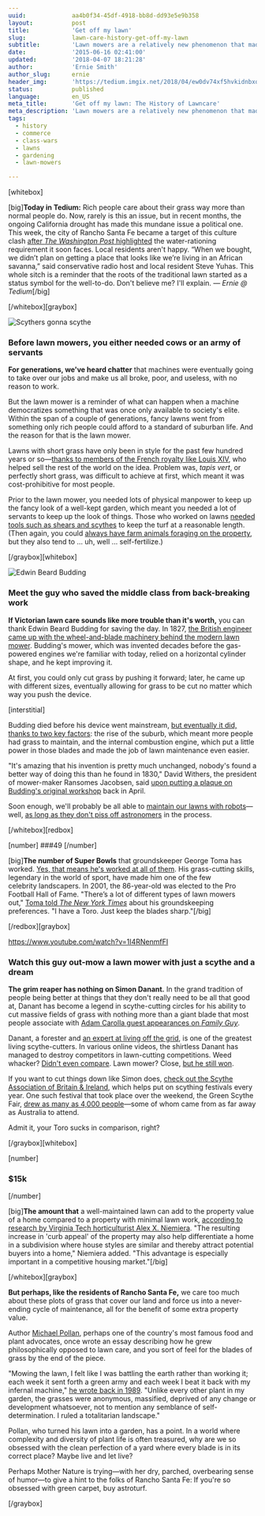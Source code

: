 ```yaml
---
uuid:             aa4b0f34-45df-4918-bb8d-dd93e5e9b358
layout:           post
title:            'Get off my lawn'
slug:             lawn-care-history-get-off-my-lawn
subtitle:         'Lawn mowers are a relatively new phenomenon that made grass-cutting something the average person could do. Before that, it was a game for the elites.'
date:             '2015-06-16 02:41:00'
updated:          '2018-04-07 18:21:28'
author:           'Ernie Smith'
author_slug:      ernie
header_img:       'https://tedium.imgix.net/2018/04/ew0dv74xf5hvkidnbxqm--1-.gif'
status:           published
language:         en_US
meta_title:       'Get off my lawn: The History of Lawncare'
meta_description: 'Lawn mowers are a relatively new phenomenon that made grass-cutting something the average person could do. Before that, it was a game for the elites.'
tags:
  - history
  - commerce
  - class-wars
  - lawns
  - gardening
  - lawn-mowers

---
```


[whitebox]

[big]**Today in Tedium:** Rich people care about their grass way more than normal people do. Now, rarely is this an issue, but in recent months, the ongoing California drought has made this mundane issue a political one. This week, the city of Rancho Santa Fe became a target of this culture clash [after _The Washington Post_ highlighted](http://www.washingtonpost.com/national/rich-californians-youll-have-to-pry-the-hoses-from-our-cold-dead-hands/2015/06/13/fac6f998-0e39-11e5-9726-49d6fa26a8c6_story.html?hpid=z1) the water-rationing requirement it soon faces. Local residents aren't happy. “When we bought, we didn’t plan on getting a place that looks like we’re living in an African savanna,” said conservative radio host and local resident Steve Yuhas. This whole sitch is a reminder that the roots of the traditional lawn started as a status symbol for the well-to-do. Don't believe me? I'll explain. _— Ernie @ Tedium_[/big]

[/whitebox][graybox]

![Scythers gonna scythe](https://tedium.imgix.net/2018/04/iolcbi0kqkgjz7ebauat.jpg)

### Before lawn mowers, you either needed cows or an army of servants

**For generations, we've heard chatter** that machines were eventually going to take over our jobs and make us all broke, poor, and useless, with no reason to work.

But the lawn mower is a reminder of what can happen when a machine democratizes something that was once only available to society's elite. Within the span of a couple of generations, fancy lawns went from something only rich people could afford to a standard of suburban life. And the reason for that is the lawn mower.

Lawns with short grass have only been in style for the past few hundred years or so—[thanks to members of the French royalty like Louis XIV](http://theweek.com/articles/483762/blades-glory-americas-love-affair-lawns), who helped sell the rest of the world on the idea. Problem was, _tapis vert_, or perfectly short grass, was difficult to achieve at first, which meant it was cost-prohibitive for most people.

Prior to the lawn mower, you needed lots of physical manpower to keep up the fancy look of a well-kept garden, which meant you needed a lot of servants to keep up the look of things. Those who worked on lawns [needed tools such as shears and scythes](http://www.usna.usda.gov/Education/History%20of%20Lawns.pdf) to keep the turf at a reasonable length. (Then again, you could [always have farm animals foraging on the property](https://www.planetnatural.com/organic-lawn-care-101/history/), but they also tend to … uh, well … self-fertilize.)

[/graybox][whitebox]

![Edwin Beard Budding](https://tedium.imgix.net/2018/04/flgfv1co57wcfeqpo03c.jpg)

### Meet the guy who saved the middle class from back-breaking work

**If Victorian lawn care sounds like more trouble than it's worth,** you can thank Edwin Beard Budding for saving the day. In 1827, [the British engineer came up with the wheel-and-blade machinery behind the modern lawn mower](http://www.telegraph.co.uk/gardening/gardeningequipment/8698142/How-the-lawnmower-came-to-be.html). Budding's mower, which was invented decades before the gas-powered engines we're familiar with today, relied on a horizontal cylinder shape, and he kept improving it.

At first, you could only cut grass by pushing it forward; later, he came up with different sizes, eventually allowing for grass to be cut no matter which way you push the device.

[interstitial]

Budding died before his device went mainstream, [but eventually it did, thanks to two key factors](http://www.oldlawnmowerclub.co.uk/mowinfo/mowhist.htm): the rise of the suburb, which meant more people had grass to maintain, and the internal combustion engine, which put a little power in those blades and made the job of lawn maintenance even easier.

"It's amazing that his invention is pretty much unchanged, nobody's found a better way of doing this than he found in 1830," David Withers, the president of mower-maker Ransomes Jacobsen, said [upon putting a plaque on Budding's original workshop](http://www.bbc.com/news/uk-england-gloucestershire-32427078) back in April.

Soon enough, we'll probably be all able to [maintain our lawns with robots](http://www.bloomberg.com/bw/articles/2012-10-25/rise-of-the-lawn-cutting-machines)—well, [as long as they don't piss off astronomers](http://associationsnow.com/2015/04/robotic-lawn-mower-draws-astronomy-groups-ire/) in the process.

[/whitebox][redbox]

[number]
###49
[/number]

[big]**The number of Super Bowls** that groundskeeper George Toma has worked. [Yes, that means he's worked at all of them](http://www.timesleader.com/news/local-news/151542749/). His grass-cutting skills, legendary in the world of sport, have made him one of the few celebrity landscapers. In 2001, the 86-year-old was elected to the Pro Football Hall of Fame. "There’s a lot of different types of lawn mowers out," [Toma told _The New York Times_](http://www.nytimes.com/2012/03/18/magazine/who-made-that-lawn-mower.html) about his groundskeeping preferences. "I have a Toro. Just keep the blades sharp."[/big]

[/redbox][graybox]

https://www.youtube.com/watch?v=1I4RNenmfFI

### Watch this guy out-mow a lawn mower with just a scythe and a dream

**The grim reaper has nothing on Simon Danant.** In the grand tradition of people being better at things that they don't really need to be all that good at, Danant has become a legend in scythe-cutting circles for his ability to cut massive fields of grass with nothing more than a giant blade that most people associate with [Adam Carolla guest appearances on _Family Guy_](http://familyguy.wikia.com/wiki/Death).

Danant, a forester and [an expert at living off the grid](http://www.off-grid.net/people/living-fire-truck), is one of the greatest living scythe-cutters. In various online videos, the shirtless Danant has managed to destroy competitors in lawn-cutting competitions. Weed whacker? [Didn't even compare](https://www.youtube.com/watch?v=gsfIHiBB6xE). Lawn mower? Close, [but he still won](https://www.youtube.com/watch?v=1I4RNenmfFI).

If you want to cut things down like Simon does, [check out the Scythe Association of Britain & Ireland](http://scytheassociation.org/), which helps put on scything festivals every year. One such festival that took place over the weekend, the Green Scythe Fair, [drew as many as 4,000 people](http://www.westerngazette.co.uk/Thousands-descend-Thorney-Lakes-near-Muchelney/story-26695223-detail/story.html)—some of whom came from as far away as Australia to attend.

Admit it, your Toro sucks in comparison, right?

[/graybox][whitebox]

[number]
### $15k
[/number]

[big]**The amount that** a well-maintained lawn can add to the property value of a home compared to a property with minimal lawn work, [according to research by Virginia Tech horticulturist Alex X. Niemiera](https://pubs.ext.vt.edu/426/426-087/426-087.html). "The resulting increase in 'curb appeal' of the property may also help differentiate a home in a subdivision where house styles are similar and thereby attract potential buyers into a home," Niemiera added. "This advantage is especially important in a competitive housing market."[/big]

[/whitebox][graybox]

**But perhaps, like the residents of Rancho Santa Fe,** we care too much about these plots of grass that cover our land and force us into a never-ending cycle of maintenance, all for the benefit of some extra property value.

Author [Michael Pollan](http://michaelpollan.com/), perhaps one of the country's most famous food and plant advocates, once wrote an essay describing how he grew philosophically opposed to lawn care, and you sort of feel for the blades of grass by the end of the piece.

"Mowing the lawn, I felt like I was battling the earth rather than working it; each week it sent forth a green army and each week I beat it back with my infernal machine," [he wrote back in 1989](http://michaelpollan.com/articles-archive/why-mow-the-case-against-lawns/). "Unlike every other plant in my garden, the grasses were anonymous, massified, deprived of any change or development whatsoever, not to mention any semblance of self-determination. I ruled a totalitarian landscape."

Pollan, who turned his lawn into a garden, has a point. In a world where complexity and diversity of plant life is often treasured, why are we so obsessed with the clean perfection of a yard where every blade is in its correct place? Maybe live and let live?

Perhaps Mother Nature is trying—with her dry, parched, overbearing sense of humor—to give a hint to the folks of Rancho Santa Fe: If you're so obsessed with green carpet, buy astroturf.

[/graybox]
